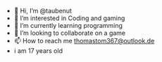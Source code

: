 - 👋 Hi, I’m @taubenut
- 👀 I’m interested in Coding and gaming  
- 🌱 I’m currently learning programming
- 💞️ I’m looking to collaborate on a game  
- 📫 How to reach me thomastom367@outlook.de
- i am 17 years old

<!---
taubenut/taubenut is a ✨ special ✨ repository because its `README.md` (this file) appears on your GitHub profile.
You can click the Preview link to take a look at your changes.
--->
